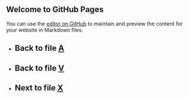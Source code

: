 ## Welcome to GitHub Pages

You can use the [editor on GitHub](https://github.com/samuelbetio/alphabet.file/edit/master/A/B/C/D/E/F/G/H/I/J/K/L/M/N/O/P/Q/R/S/T/U/V/W/README.md) to maintain and preview the content for your website in Markdown files.

- ## **Back** to file [A](../../../../../../../../../../../../../../../../../../../../../../../README.md)

- ## **Back** to file [V](../)
- ## **Next** to file [X](X/)


